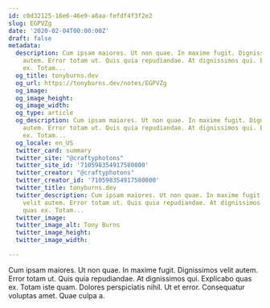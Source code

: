 ```yaml
---
id: c0d32125-16e6-46e9-a8aa-fefdf4f3f2e2
slug: EGPVZg
date: '2020-02-04T00:00:00Z'
draft: false
metadata:
  description: Cum ipsam maiores. Ut non quae. In maxime fugit. Dignissimos velit
    autem. Error totam ut. Quis quia repudiandae. At dignissimos qui. Explicabo quas
    ex. Totam...
  og_title: tonyburns.dev
  og_url: https://tonyburns.dev/notes/EGPVZg
  og_image: 
  og_image_height: 
  og_image_width: 
  og_type: article
  og_description: Cum ipsam maiores. Ut non quae. In maxime fugit. Dignissimos velit
    autem. Error totam ut. Quis quia repudiandae. At dignissimos qui. Explicabo quas
    ex. Totam...
  og_locale: en_US
  twitter_card: summary
  twitter_site: "@craftyphotons"
  twitter_site_id: '710598354917580800'
  twitter_creator: "@craftyphotons"
  twitter_creator_id: '710598354917580800'
  twitter_title: tonyburns.dev
  twitter_description: Cum ipsam maiores. Ut non quae. In maxime fugit. Dignissimos
    velit autem. Error totam ut. Quis quia repudiandae. At dignissimos qui. Explicabo
    quas ex. Totam...
  twitter_image: 
  twitter_image_alt: Tony Burns
  twitter_image_height: 
  twitter_image_width: 

---
```


Cum ipsam maiores. Ut non quae. In maxime fugit. Dignissimos velit autem. Error totam ut. Quis quia repudiandae. At dignissimos qui. Explicabo quas ex. Totam iste quam. Dolores perspiciatis nihil. Ut et error. Consequatur voluptas amet. Quae culpa a.
